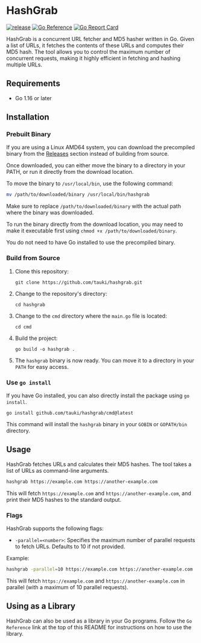 # HashGrab

[![release](https://github.com/tauki/hashgrab/actions/workflows/main.yml/badge.svg)](https://github.com/tauki/hashgrab/actions/workflows/main.yml)
[![Go Reference](https://pkg.go.dev/badge/github.com/tauki/hashgrab.svg)](https://pkg.go.dev/github.com/tauki/hashgrab)
[![Go Report Card](https://goreportcard.com/badge/github.com/tauki/hashgrab)](https://goreportcard.com/report/github.com/tauki/hashgrab)

HashGrab is a concurrent URL fetcher and MD5 hasher written in Go. Given a list of URLs, it fetches the contents of these URLs and computes their MD5 hash. The tool allows you to control the maximum number of concurrent requests, making it highly efficient in fetching and hashing multiple URLs.

## Requirements

- Go 1.16 or later

## Installation

### Prebuilt Binary
If you are using a Linux AMD64 system, you can download the precompiled binary from the [Releases](https://github.com/tauki/hashgrab/releases) section instead of building from source.

Once downloaded, you can either move the binary to a directory in your PATH, or run it directly from the download location.

To move the binary to `/usr/local/bin`, use the following command:

```bash
mv /path/to/downloaded/binary /usr/local/bin/hashgrab
```

Make sure to replace `/path/to/downloaded/binary` with the actual path where the binary was downloaded.

To run the binary directly from the download location, you may need to make it executable first using `chmod +x /path/to/downloaded/binary`.

You do not need to have Go installed to use the precompiled binary.

### Build from Source

1. Clone this repository:

   ```
   git clone https://github.com/tauki/hashgrab.git
   ```

2. Change to the repository's directory:

   ```
   cd hashgrab
   ```

3. Change to the `cmd` directory where the `main.go` file is located:

   ```
   cd cmd
   ```

4. Build the project:

   ```
   go build -o hashgrab .
   ```

5. The `hashgrab` binary is now ready. You can move it to a directory in your `PATH` for easy access.

### Use `go install`

If you have Go installed, you can also directly install the package using `go install`.

```
go install github.com/tauki/hashgrab/cmd@latest
```

This command will install the `hashgrab` binary in your `GOBIN` or `GOPATH/bin` directory.

## Usage

HashGrab fetches URLs and calculates their MD5 hashes. The tool takes a list of URLs as command-line arguments.

```bash
hashgrab https://example.com https://another-example.com
```

This will fetch `https://example.com` and `https://another-example.com`, and print their MD5 hashes to the standard output.

### Flags

HashGrab supports the following flags:

- `-parallel=<number>`: Specifies the maximum number of parallel requests to fetch URLs. Defaults to 10 if not provided.

Example:

```bash
hashgrab -parallel=10 https://example.com https://another-example.com
```

This will fetch `https://example.com` and `https://another-example.com` in parallel (with a maximum of 10 parallel requests).

## Using as a Library

HashGrab can also be used as a library in your Go programs. Follow the `Go Reference` link at the top of this README for instructions on how to use the library.